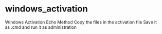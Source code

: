# windows_activation
Windows Activation Echo Method
Copy the files in the activation file 
Save it as .cmd and run it as administration 
